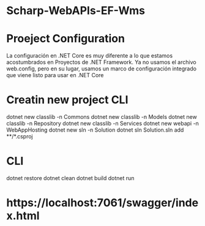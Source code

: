 # Scharp-WebAPIs-EF-Wms

# Proeject Configuration 
La configuración en .NET Core es muy diferente a lo que estamos acostumbrados en 
Proyectos de .NET Framework. Ya no usamos el archivo web.config, pero en su lugar,
usamos un marco de configuración integrado que viene listo para usar en .NET Core

# Creatin new project CLI 
dotnet new classlib -n Commons 
dotnet new classlib -n Models 
dotnet new classlib -n Repository 
dotnet new classlib -n Services 
dotnet new webapi -n WebAppHosting 
dotnet new sln -n Solution
dotnet sln Solution.sln add **/*.csproj 

# CLI 
dotnet restore
dotnet clean
dotnet build
dotnet run

# https://localhost:7061/swagger/index.html
